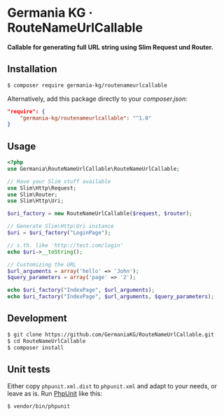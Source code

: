 # Germania KG · RouteNameUrlCallable

**Callable for generating full URL string using Slim Request und Router.**


## Installation

```bash
$ composer require germania-kg/routenameurlcallable
```

Alternatively, add this package directly to your *composer.json:*

```json
"require": {
    "germania-kg/routenameurlcallable": "^1.0"
}
```


## Usage


```php
<?php
use Germania\RouteNameUrlCallable\RouteNameUrlCallable;

// Have your Slim stuff available
use Slim\Http\Request;
use Slim\Router;
use Slim\Http\Uri;

$uri_factory = new RouteNameUrlCallable($request, $router);

// Generate Slim\Http\Uri instance 
$uri = $uri_factory("LoginPage");

// s.th. like 'http://test.com/login'
echo $uri->__toString();

// Customizing the URL
$url_arguments = array('hello' => 'John');
$query_parameters = array('page' => '2');

echo $uri_factory("IndexPage", $url_arguments);
echo $uri_factory("IndexPage", $url_arguments, $query_parameters);
```


## Development

```bash
$ git clone https://github.com/GermaniaKG/RouteNameUrlCallable.git
$ cd RouteNameUrlCallable
$ composer install
```


## Unit tests

Either copy `phpunit.xml.dist` to `phpunit.xml` and adapt to your needs, or leave as is. 
Run [PhpUnit](https://phpunit.de/) like this:

```bash
$ vendor/bin/phpunit
```
